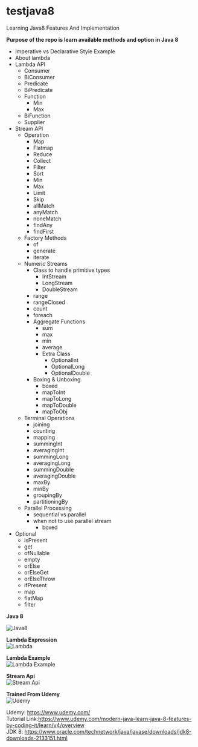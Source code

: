 # testjava8
Learning Java8 Features And Implementation

__Purpose of the repo is learn available methods and option in Java 8__

* Imperative vs Declarative Style Example
* About lambda
* Lambda API
    - Consumer
    - BiConsumer
    - Predicate
    - BiPredicate
    - Function
        - Min
        - Max
    - BiFunction
    - Supplier
* Stream API
    - Operation
        - Map
        - Flatmap
        - Reduce
        - Collect
        - Filter
        - Sort
        - Min
        - Max
        - Limit
        - Skip
        - allMatch
        - anyMatch
        - noneMatch
        - findAny
        - findFirst
    - Factory Methods
        - of
        - generate
        - iterate
    - Numeric Streams
        - Class to  handle primitive types
            - IntStream
            - LongStream
            - DoubleStream
        - range
        - rangeClosed
        - count
        - foreach 
        - Aggregate Functions
            - sum
            - max
            - min
            - average
            - Extra Class
                * OptionalInt   
                * OptionalLong   
                * OptionalDouble
        - Boxing & Unboxing
            - boxed
            - mapToInt
            - mapToLong
            - mapToDouble
            - mapToObj  
    - Terminal Operations
        - joining
        - counting
        - mapping
        - summingInt
        - averagingInt
        - summingLong
        - averagingLong
        - summingDouble
        - averagingDouble
        - maxBy
        - minBy
        - groupingBy
        - partitioningBy 
    - Parallel Processing
        - sequential vs parallel
        - when not to use parallel stream
            * boxed
* Optional
    - isPresent
    - get
    - ofNullable
    - empty
    - orElse
    - orElseGet
    - orElseThrow
    - ifPresent
    - map
    - flatMap
    - filter

         
    
__Java 8__

![Java8](https://cms-assets.tutsplus.com/uploads/users/369/posts/29661/preview_image/java-8-for-android-setting-up-lambda-expressions.png)

__Lambda Expression__\
![Lambda](https://topjavatutorial.com/wp-content/uploads/2015/10/lambda-expression.png?8bc116&8bc116)

__Lambda Example__\
![Lambda Example](https://cdn-images-1.medium.com/max/1600/1*UxWvpW98lDKAYy3rzKZJQA.png)

__Stream Api__\
![Stream Api](https://www.logicbig.com/tutorials/core-java-tutorial/java-util-stream/images/java-streams.png) 

__Trained From Udemy__\
![Udemy](https://www.udemy.com/staticx/udemy/images/v6/logo-coral.svg)

Udemy: https://www.udemy.com/ \
Tutorial Link:https://www.udemy.com/modern-java-learn-java-8-features-by-coding-it/learn/v4/overview \
JDK 8: https://www.oracle.com/technetwork/java/javase/downloads/jdk8-downloads-2133151.html

